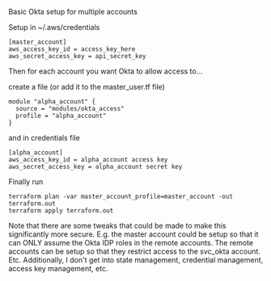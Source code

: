 Basic Okta setup for multiple accounts

Setup in ~/.aws/credentials
```
[master_account]
aws_access_key_id = access_key_here
aws_secret_access_key = api_secret_key
```
Then for each account you want Okta to allow access to...

create a file (or add it to the master_user.tf file)
```
module "alpha_account" {
  source = "modules/okta_access"
  profile = "alpha_account"
}
```
and in credentials file
```
[alpha_account]
aws_access_key_id = alpha_account access key
aws_secret_access_key = alpha_account secret key
```

Finally run
```
terraform plan -var master_account_profile=master_account -out terraform.out
terraform apply terraform.out
```


Note that there are some tweaks that could be made to make this significantly more secure.  E.g. the master account could be setup so that it can ONLY assume the Okta IDP roles in the remote accounts.  The remote accounts can be setup so that they restrict access to the svc_okta account.  Etc.  Additionally, I don't get into state management, credential management, access key management, etc.
